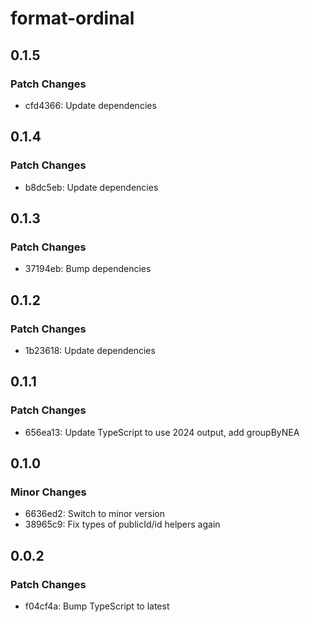 # format-ordinal

## 0.1.5

### Patch Changes

- cfd4366: Update dependencies

## 0.1.4

### Patch Changes

- b8dc5eb: Update dependencies

## 0.1.3

### Patch Changes

- 37194eb: Bump dependencies

## 0.1.2

### Patch Changes

- 1b23618: Update dependencies

## 0.1.1

### Patch Changes

- 656ea13: Update TypeScript to use 2024 output, add groupByNEA

## 0.1.0

### Minor Changes

- 6636ed2: Switch to minor version
- 38965c9: Fix types of publicId/id helpers again

## 0.0.2

### Patch Changes

- f04cf4a: Bump TypeScript to latest
